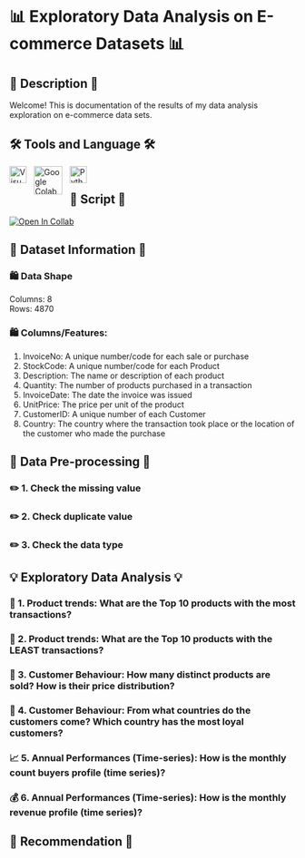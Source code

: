 # 📊 Exploratory Data Analysis on E-commerce Datasets 📊
## 🌸 Description 🌸
Welcome! This is documentation of the results of my data analysis exploration on e-commerce data sets. 

## 🛠️ Tools and Language 🛠️
<img align="left" alt="Visual Studio Code" width="30px" src="https://upload.wikimedia.org/wikipedia/commons/9/9a/Visual_Studio_Code_1.35_icon.svg" style="padding-right:10px;" />
<img align="left" alt="Google Colab" width="50px" src="https://upload.wikimedia.org/wikipedia/commons/d/d0/Google_Colaboratory_SVG_Logo.svg" style="padding-right:10px;" />
<img align="left" alt="Python" width="30px" src="https://upload.wikimedia.org/wikipedia/commons/thumb/c/c3/Python-logo-notext.svg/110px-Python-logo-notext.svg.png?20100317150552" style="padding-right:10px;" /><br >

## 📜 Script 📜 
[![Open In Collab](https://colab.research.google.com/assets/colab-badge.svg)](https://colab.research.google.com/drive/1GijLw3HnAQR7mFFMYreMiy8JVoZ4PFp5?usp=sharing)

## 🛒 Dataset Information 🛒
### 🛍️ Data Shape
Columns: 8 <br >
Rows: 4870 
### 🛍️ Columns/Features: 
1. InvoiceNo: A unique number/code for each sale or purchase
2. StockCode: A unique number/code for each Product
3. Description: The name or description of each product
4. Quantity: The number of products purchased in a transaction
5. InvoiceDate: The date the invoice was issued
6. UnitPrice: The price per unit of the product
7. CustomerID: A unique number of each Customer
8. Country: The country where the transaction took place or the location of the customer who made the purchase
   
## 🧼 Data Pre-processing 🧼
### ✏️ 1. Check the missing value
### ✏️ 2. Check duplicate value
### ✏️ 3. Check the data type

## 💡 Exploratory Data Analysis 💡
### 👔 1. Product trends: What are the Top 10 products with the most transactions?
### 👖 2. Product trends: What are the Top 10 products with the LEAST transactions?
### 👛 3. Customer Behaviour: How many distinct products are sold? How is their price distribution? 
### 🧳 4. Customer Behaviour: From what countries do the customers come? Which country has the most loyal customers?
### 📈 5. Annual Performances (Time-series): How is the monthly count buyers profile (time series)?
### 💰 6. Annual Performances (Time-series): How is the monthly revenue profile (time series)?

## 🏮 Recommendation 🏮


